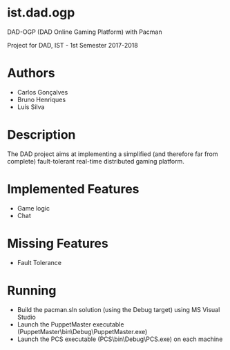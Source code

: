 # ist.dad.ogp
DAD-OGP (DAD Online Gaming Platform) with Pacman

Project for DAD, IST - 1st Semester 2017-2018

# Authors
- Carlos Gonçalves
- Bruno Henriques
- Luís Silva

# Description
The DAD project aims at implementing a simplified (and therefore far from complete) fault-tolerant real-time distributed gaming platform.

# Implemented Features
- Game logic
- Chat

# Missing Features
- Fault Tolerance

# Running
- Build the pacman.sln solution (using the Debug target) using MS Visual Studio
- Launch the PuppetMaster executable (PuppetMaster\bin\Debug\PuppetMaster.exe)
- Launch the PCS executable (PCS\bin\Debug\PCS.exe) on each machine

